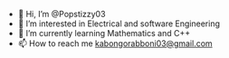 - 👋 Hi, I’m @Popstizzy03
- 👀 I’m interested in Electrical and software Engineering
- 🌱 I’m currently learning Mathematics and C++
- 📫 How to reach me kabongorabboni03@gmail.com

<!---
Popstizzy03/Popstizzy03 is a ✨ special ✨ repository because its `README.md` (this file) appears on your GitHub profile.
You can click the Preview link to take a look at your changes.
--->
